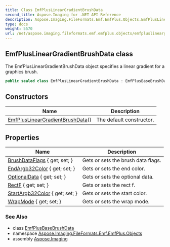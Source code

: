 ```yaml
---
title: Class EmfPlusLinearGradientBrushData
second_title: Aspose.Imaging for .NET API Reference
description: Aspose.Imaging.FileFormats.Emf.EmfPlus.Objects.EmfPlusLinearGradientBrushData class. The EmfPlusLinearGradientBrushData object specifies a linear gradient for a graphics brush
type: docs
weight: 5570
url: /net/aspose.imaging.fileformats.emf.emfplus.objects/emfpluslineargradientbrushdata/
---
```

## EmfPlusLinearGradientBrushData class

The EmfPlusLinearGradientBrushData object specifies a linear gradient for a graphics brush.

```csharp
public sealed class EmfPlusLinearGradientBrushData : EmfPlusBaseBrushData
```

## Constructors

| Name | Description |
| --- | --- |
| [EmfPlusLinearGradientBrushData](emfpluslineargradientbrushdata/)() | The default constructor. |

## Properties

| Name | Description |
| --- | --- |
| [BrushDataFlags](../../aspose.imaging.fileformats.emf.emfplus.objects/emfpluslineargradientbrushdata/brushdataflags/) { get; set; } | Gets or sets the brush data flags. |
| [EndArgb32Color](../../aspose.imaging.fileformats.emf.emfplus.objects/emfpluslineargradientbrushdata/endargb32color/) { get; set; } | Gets or sets the end color. |
| [OptionalData](../../aspose.imaging.fileformats.emf.emfplus.objects/emfpluslineargradientbrushdata/optionaldata/) { get; set; } | Gets or sets the optional data. |
| [RectF](../../aspose.imaging.fileformats.emf.emfplus.objects/emfpluslineargradientbrushdata/rectf/) { get; set; } | Gets or sets the rect f. |
| [StartArgb32Color](../../aspose.imaging.fileformats.emf.emfplus.objects/emfpluslineargradientbrushdata/startargb32color/) { get; set; } | Gets or sets the start color. |
| [WrapMode](../../aspose.imaging.fileformats.emf.emfplus.objects/emfpluslineargradientbrushdata/wrapmode/) { get; set; } | Gets or sets the wrap mode. |

### See Also

* class [EmfPlusBaseBrushData](../emfplusbasebrushdata/)
* namespace [Aspose.Imaging.FileFormats.Emf.EmfPlus.Objects](../../aspose.imaging.fileformats.emf.emfplus.objects/)
* assembly [Aspose.Imaging](../../)


